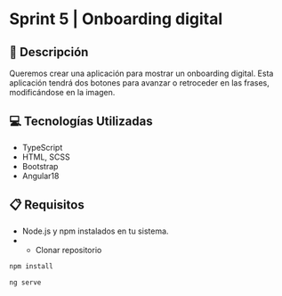 # Sprint 5 | Onboarding digital

## 📄 Descripción

Queremos crear una aplicación para mostrar un onboarding digital. Esta aplicación tendrá dos botones para avanzar o retroceder en las frases, modificándose en la imagen.

## 💻 Tecnologías Utilizadas

- TypeScript
- HTML, SCSS
- Bootstrap
- Angular18

  
## 📋 Requisitos 

- Node.js y npm instalados en tu sistema.
- - Clonar repositorio
```bash
npm install
```
```bash
ng serve
```


